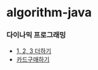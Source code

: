 # algorithm-java


### 다이나믹 프로그래밍
  * [1, 2, 3 더하기](https://github.com/eunjeongsong/algorithm-java/blob/master/BJ9095.java)
  * [카드구매하기](https://github.com/eunjeongsong/algorithm-java/blob/master/BJ11052.java)
